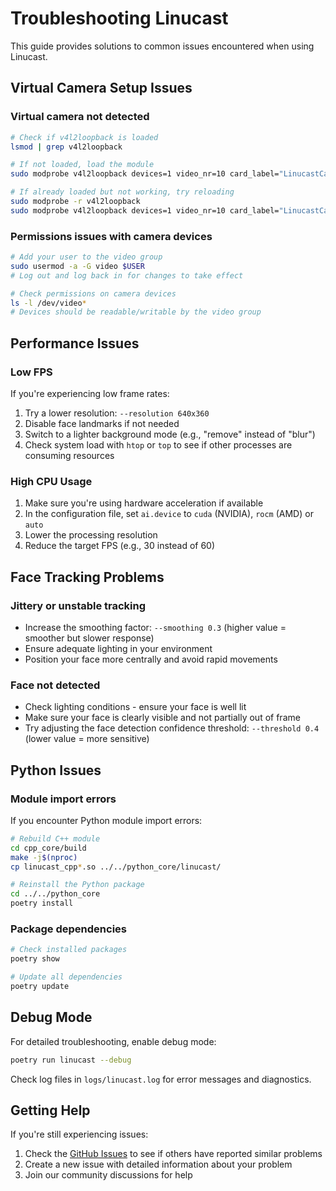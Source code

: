 # Troubleshooting Linucast

This guide provides solutions to common issues encountered when using Linucast.

## Virtual Camera Setup Issues

### Virtual camera not detected

```bash
# Check if v4l2loopback is loaded
lsmod | grep v4l2loopback

# If not loaded, load the module
sudo modprobe v4l2loopback devices=1 video_nr=10 card_label="LinucastCam" exclusive_caps=1

# If already loaded but not working, try reloading
sudo modprobe -r v4l2loopback
sudo modprobe v4l2loopback devices=1 video_nr=10 card_label="LinucastCam" exclusive_caps=1
```

### Permissions issues with camera devices

```bash
# Add your user to the video group
sudo usermod -a -G video $USER
# Log out and log back in for changes to take effect

# Check permissions on camera devices
ls -l /dev/video*
# Devices should be readable/writable by the video group
```

## Performance Issues

### Low FPS

If you're experiencing low frame rates:

1. Try a lower resolution: `--resolution 640x360`
2. Disable face landmarks if not needed
3. Switch to a lighter background mode (e.g., "remove" instead of "blur")
4. Check system load with `htop` or `top` to see if other processes are consuming resources

### High CPU Usage

1. Make sure you're using hardware acceleration if available
2. In the configuration file, set `ai.device` to `cuda` (NVIDIA), `rocm` (AMD) or `auto`
3. Lower the processing resolution
4. Reduce the target FPS (e.g., 30 instead of 60)

## Face Tracking Problems

### Jittery or unstable tracking

- Increase the smoothing factor: `--smoothing 0.3` (higher value = smoother but slower response)
- Ensure adequate lighting in your environment
- Position your face more centrally and avoid rapid movements

### Face not detected

- Check lighting conditions - ensure your face is well lit
- Make sure your face is clearly visible and not partially out of frame
- Try adjusting the face detection confidence threshold: `--threshold 0.4` (lower value = more sensitive)

## Python Issues

### Module import errors

If you encounter Python module import errors:

```bash
# Rebuild C++ module
cd cpp_core/build
make -j$(nproc)
cp linucast_cpp*.so ../../python_core/linucast/

# Reinstall the Python package
cd ../../python_core
poetry install
```

### Package dependencies

```bash
# Check installed packages
poetry show

# Update all dependencies
poetry update
```

## Debug Mode

For detailed troubleshooting, enable debug mode:

```bash
poetry run linucast --debug
```

Check log files in `logs/linucast.log` for error messages and diagnostics.

## Getting Help

If you're still experiencing issues:

1. Check the [GitHub Issues](https://github.com/yourusername/linucast/issues) to see if others have reported similar problems
2. Create a new issue with detailed information about your problem
3. Join our community discussions for help
